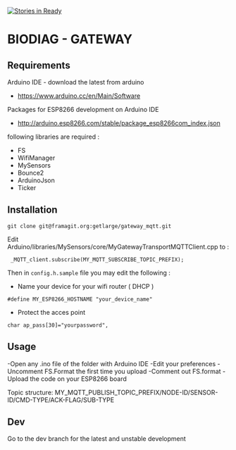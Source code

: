 [![Stories in Ready](https://badge.waffle.io/courget/GatewayMQTT.png?label=ready&title=Ready)](https://waffle.io/courget/GatewayMQTT?utm_source=badge)
# BIODIAG - GATEWAY

## Requirements

Arduino IDE - download the latest from arduino

- https://www.arduino.cc/en/Main/Software

Packages for ESP8266 development on Arduino IDE

- http://arduino.esp8266.com/stable/package_esp8266com_index.json

following libraries are required :

- FS
- WifiManager
- MySensors
- Bounce2
- ArduinoJson
- Ticker

## Installation

```
git clone git@framagit.org:getlarge/gateway_mqtt.git
```

Edit Arduino/libraries/MySensors/core/MyGatewayTransportMQTTClient.cpp to :

```
 _MQTT_client.subscribe(MY_MQTT_SUBSCRIBE_TOPIC_PREFIX);
```

Then in `config.h.sample` file you may edit the following :

- Name your device for your wifi router ( DHCP )
```
#define MY_ESP8266_HOSTNAME "your_device_name"
```

- Protect the acces point
```
char ap_pass[30]="yourpassword",
```

## Usage

-Open any .ino file of the folder with Arduino IDE
-Edit your preferences
-Uncomment FS.Format the first time you upload
-Comment out FS.format
-Upload the code on your ESP8266 board

Topic structure: MY_MQTT_PUBLISH_TOPIC_PREFIX/NODE-ID/SENSOR-ID/CMD-TYPE/ACK-FLAG/SUB-TYPE

## Dev

Go to the dev branch for the latest and unstable development
